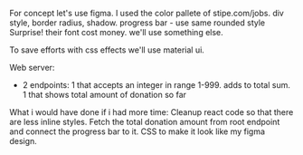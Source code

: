 For concept let's use figma.
I used the color pallete of stipe.com/jobs.
div style, border radius, shadow.
progress bar - use same rounded style
Surprise! their font cost money. we'll use something else.

To save efforts with css effects we'll use material ui.

Web server:
- 2 endpoints: 1 that accepts an integer in range 1-999. adds to total sum.
               1 that shows total amount of donation so far

What i would have done if i had more time:
Cleanup react code so that there are less inline styles.
Fetch the total donation amount from root endpoint and connect the progress bar to it.
CSS to make it look like my figma design.